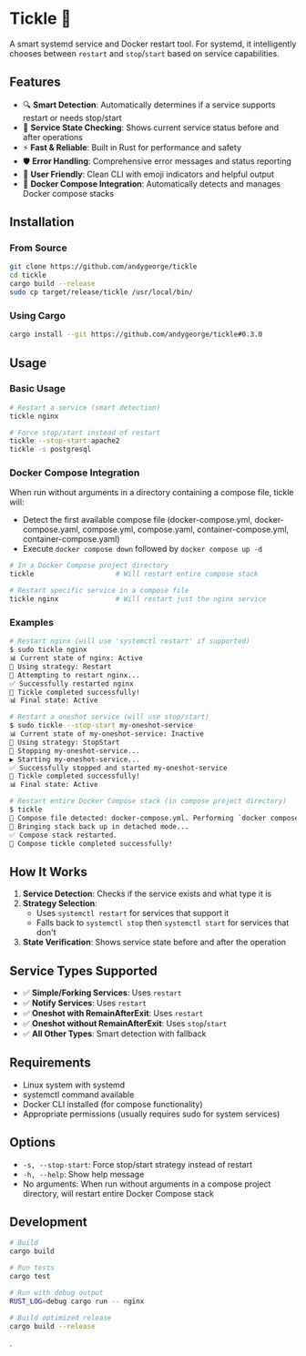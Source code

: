 # Tickle 🎯

A smart systemd service and Docker restart tool. For systemd, it intelligently chooses between `restart` and `stop`/`start` based on service capabilities.

## Features

- 🔍 **Smart Detection**: Automatically determines if a service supports restart or needs stop/start
- 🎯 **Service State Checking**: Shows current service status before and after operations
- ⚡ **Fast & Reliable**: Built in Rust for performance and safety
- 🛡️ **Error Handling**: Comprehensive error messages and status reporting
- 🎨 **User Friendly**: Clean CLI with emoji indicators and helpful output
- 🐳 **Docker Compose Integration**: Automatically detects and manages Docker compose stacks

## Installation

### From Source
```bash
git clone https://github.com/andygeorge/tickle
cd tickle
cargo build --release
sudo cp target/release/tickle /usr/local/bin/
```

### Using Cargo
```bash
cargo install --git https://github.com/andygeorge/tickle#0.3.0
```

## Usage

### Basic Usage
```bash
# Restart a service (smart detection)
tickle nginx

# Force stop/start instead of restart
tickle --stop-start apache2
tickle -s postgresql
```

### Docker Compose Integration
When run without arguments in a directory containing a compose file, tickle will:
- Detect the first available compose file (docker-compose.yml, docker-compose.yaml, compose.yml, compose.yaml, container-compose.yml, container-compose.yaml)
- Execute `docker compose down` followed by `docker compose up -d`

```bash
# In a Docker Compose project directory
tickle                    # Will restart entire compose stack

# Restart specific service in a compose file
tickle nginx              # Will restart just the nginx service
```

### Examples
```bash
# Restart nginx (will use 'systemctl restart' if supported)
$ sudo tickle nginx
📊 Current state of nginx: Active
🎯 Using strategy: Restart
🔄 Attempting to restart nginx...
✅ Successfully restarted nginx
🎉 Tickle completed successfully!
📊 Final state: Active

# Restart a oneshot service (will use stop/start)
$ sudo tickle --stop-start my-oneshot-service
📊 Current state of my-oneshot-service: Inactive
🎯 Using strategy: StopStart
🛑 Stopping my-oneshot-service...
▶️ Starting my-oneshot-service...
✅ Successfully stopped and started my-oneshot-service
🎉 Tickle completed successfully!
📊 Final state: Active

# Restart entire Docker Compose stack (in compose project directory)
$ tickle
🐳 Compose file detected: docker-compose.yml. Performing `docker compose down`...
🚀 Bringing stack back up in detached mode...
✅ Compose stack restarted.
🎉 Compose tickle completed successfully!
```

## How It Works

1. **Service Detection**: Checks if the service exists and what type it is
2. **Strategy Selection**: 
   - Uses `systemctl restart` for services that support it
   - Falls back to `systemctl stop` then `systemctl start` for services that don't
3. **State Verification**: Shows service state before and after the operation

## Service Types Supported

- ✅ **Simple/Forking Services**: Uses `restart`
- ✅ **Notify Services**: Uses `restart` 
- ✅ **Oneshot with RemainAfterExit**: Uses `restart`
- ✅ **Oneshot without RemainAfterExit**: Uses `stop`/`start`
- ✅ **All Other Types**: Smart detection with fallback

## Requirements

- Linux system with systemd
- systemctl command available
- Docker CLI installed (for compose functionality)
- Appropriate permissions (usually requires sudo for system services)

## Options

- `-s, --stop-start`: Force stop/start strategy instead of restart
- `-h, --help`: Show help message
- No arguments: When run without arguments in a compose project directory, will restart entire Docker Compose stack

## Development

```bash
# Build
cargo build

# Run tests
cargo test

# Run with debug output
RUST_LOG=debug cargo run -- nginx

# Build optimized release
cargo build --release
```

.
